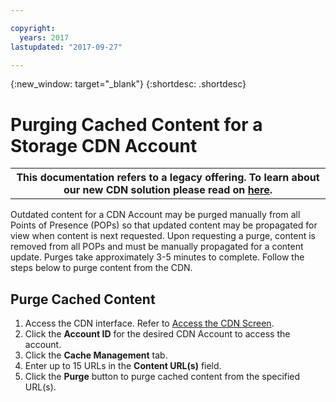 ```yaml
---

copyright:
  years: 2017
lastupdated: "2017-09-27"

---
```

{:new_window: target="_blank"}
{:shortdesc: .shortdesc}

# Purging Cached Content for a Storage CDN Account

<table class="wrapped">
        <colgroup>
          <col/>
        </colgroup>
        <tbody>
          <tr>
            <th>This documentation refers to a legacy offering. To learn about our new CDN solution please read on <a href="https://console.bluemix.net/docs/infrastructure/CDN/about.html#about-cdn">here</a>.</th>
          </tr>
        </tbody>
</table>

Outdated content for a CDN Account may be purged manually from all Points of Presence (POPs) so that updated content may be propagated for view when content is next requested. Upon requesting a purge, content is removed from all POPs and must be manually propagated for a content update. Purges take approximately 3-5 minutes to complete. Follow the steps below to purge content from the CDN.

## Purge Cached Content

1. Access the CDN interface. Refer to [Access the CDN Screen](access-cdn-screen.html).
2. Click the **Account ID** for the desired CDN Account to access the account.
3. Click the **Cache Management** tab.
4. Enter up to 15 URLs in the **Content URL(s)** field.
5. Click the **Purge** button to purge cached content from the specified URL(s).
